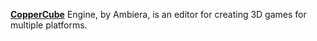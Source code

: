 [**CopperCube**](https://www.ambiera.com/coppercube/index.html) Engine, by Ambiera, is an editor for creating 3D games for multiple platforms.
